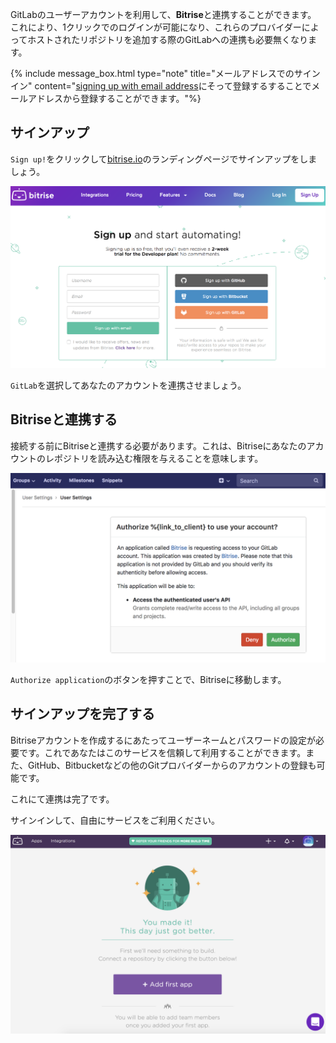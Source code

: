 GitLabのユーザーアカウントを利用して、**Bitrise**と連携することができます。 これにより、1クリックでのログインが可能になり、これらのプロバイダーによってホストされたリポジトリを追加する際のGitLabへの連携も必要無くなります。

{% include message_box.html type="note" title="メールアドレスでのサインイン" content="[signing up with email address](/getting-started/signing-up/signing-up-with-email)にそって登録するすることでメールアドレスから登録することができます。"%}

## サインアップ

`Sign up!`をクリックして[bitrise.io](https://bitrise.io)のランディングページでサインアップをしましょう。

![Screenshot](/img/signing-up/sign-up-bitrise.png)

`GitLab`を選択してあなたのアカウントを連携させましょう。

## Bitriseと連携する

接続する前にBitriseと連携する必要があります。これは、Bitriseにあなたのアカウントのレポジトリを読み込む権限を与えることを意味します。

![Screenshot](/img/signing-up/gitlab_authorization.png)

`Authorize application`のボタンを押すことで、Bitriseに移動します。

## サインアップを完了する

Bitriseアカウントを作成するにあたってユーザーネームとパスワードの設定が必要です。これであなたはこのサービスを信頼して利用することができます。また、GitHub、Bitbucketなどの他のGitプロバイダーからのアカウントの登録も可能です。

これにて連携は完了です。

サインインして、自由にサービスをご利用ください。

![Screenshot](/img/signing-up/signup_success.png)
